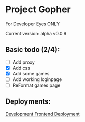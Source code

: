 # Project Gopher

For Developer Eyes ONLY

Current version: alpha v0.0.9

## Basic todo (2/4):
- [ ] Add proxy
- [x] Add css
- [x] Add some games
- [ ] Add working loginpage
- [ ] ReFormat games page
## Deployments:
[Development Frontend Deployment](https://gopher-pi.vercel.app/)
